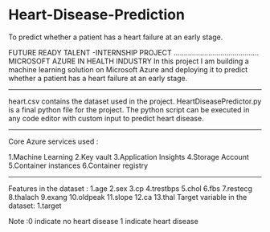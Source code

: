 # Heart-Disease-Prediction
To predict whether a patient has a heart failure at an early stage.

FUTURE READY TALENT -INTERNSHIP PROJECT
..........................................
MICROSOFT AZURE IN HEALTH INDUSTRY
In this project I am building a machine learning solution on Microsoft Azure and deploying it to predict whether a patient has a heart failure at an early stage.

-----------------------------------------------------------------------------------------------
heart.csv contains the dataset used in the project.
HeartDiseasePredictor.py is a final python file for the project.
The python script can be executed in any code editor with custom input to predict heart disease.

-------------------------------------------------------------------------------------------------
Core Azure services used :

1.Machine Learning
2.Key vault
3.Application Insights
4.Storage Account
5.Container instances
6.Container registry

--------------------------------------------------------------------------------------------------
Features in the dataset :
1.age
2.sex
3.cp
4.trestbps
5.chol
6.fbs
7.restecg
8.thalach
9.exang
10.oldpeak
11.slope
12.ca
13.thal
Target variable in the dataset:
1.target

Note :0 indicate no heart disease
      1 indicate heart disease
